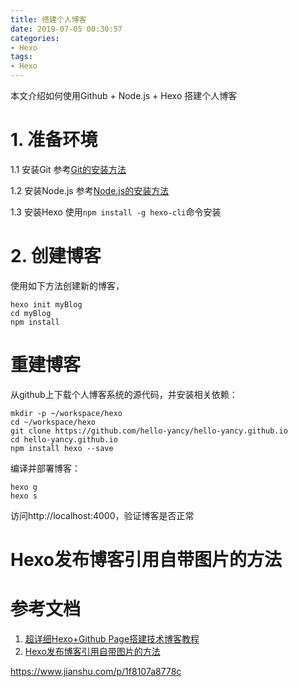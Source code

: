 ```yaml
---
title: 搭建个人博客
date: 2019-07-05 00:30:57
categories:
- Hexo
tags: 
- Hexo
---
```


本文介绍如何使用Github + Node.js + Hexo 搭建个人博客

# 1. 准备环境

1.1 安装Git
参考[Git的安装方法](https://hello-yancy.github.io/2019/07/14/install-git/)

1.2 安装Node.js
参考[Node.js的安装方法](https://hello-yancy.github.io/2019/07/06/install-nodejs/)

1.3 安装Hexo
使用`npm install -g hexo-cli`命令安装

# 2. 创建博客
使用如下方法创建新的博客，
```
hexo init myBlog
cd myBlog
npm install
```


# 重建博客

从github上下载个人博客系统的源代码，并安装相关依赖：
```
mkdir -p ~/workspace/hexo
cd ~/workspace/hexo
git clone https://github.com/hello-yancy/hello-yancy.github.io
cd hello-yancy.github.io
npm install hexo --save
```
编译并部署博客：
```
hexo g
hexo s
```
访问http://localhost:4000，验证博客是否正常

# Hexo发布博客引用自带图片的方法


# 参考文档

1. [超详细Hexo+Github Page搭建技术博客教程](https://segmentfault.com/a/1190000017986794#articleHeader2)
2. [Hexo发布博客引用自带图片的方法](https://www.jianshu.com/p/cf0628478a4e)

https://www.jianshu.com/p/1f8107a8778c